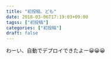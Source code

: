 ```yaml
---
title: "初投稿、ども"
date: 2018-03-06T17:19:03+09:00
tagss: ["初投稿"]
categories: ["初投稿"]
draft: false
---
```

わーい、自動でデプロイできたよー😀😀😀
